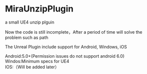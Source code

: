 # MiraUnzipPlugin
a small UE4  unzip plguin

Now the code is still incomplete，After a period of time will solve the problem such as path

The Unreal Plugin include support for Android,  Windows, iOS

Android:5.0+(Permission issues do not support android 6.0)
Windos:Minimum specs for UE4  
IOS:（Will be added later）